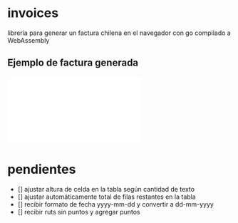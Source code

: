 # invoices

librería para generar un factura chilena en el navegador con go
compilado a WebAssembly


## Ejemplo de factura generada

![Ejemplo de factura](examples/invoice_result.pdf)




# pendientes
- [] ajustar altura de celda en la tabla según cantidad de texto
- [] ajustar automáticamente total de filas restantes en la tabla
- [] recibir formato de fecha yyyy-mm-dd y convertir a dd-mm-yyyy
- [] recibir ruts sin puntos y agregar puntos